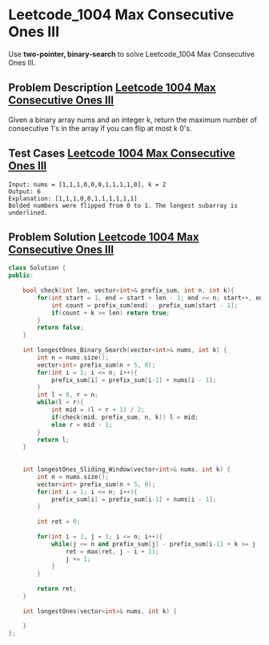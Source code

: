 # Leetcode_1004 Max Consecutive Ones III



Use **two-pointer, binary-search** to solve Leetcode_1004 Max Consecutive Ones III.
<!--more-->


## Problem Description [Leetcode 1004 Max Consecutive Ones III](https://leetcode.com/problems/max-consecutive-ones-iii/)

<p>
Given a binary array nums and an integer k, return the maximum number of consecutive 1's in the array if you can flip at most k 0's.
</p>



## Test Cases [Leetcode 1004 Max Consecutive Ones III](https://leetcode.com/problems/max-consecutive-ones-iii/)

```
Input: nums = [1,1,1,0,0,0,1,1,1,1,0], k = 2
Output: 6
Explanation: [1,1,1,0,0,1,1,1,1,1,1]
Bolded numbers were flipped from 0 to 1. The longest subarray is underlined.
```

## Problem Solution [Leetcode 1004 Max Consecutive Ones III](https://leetcode.com/problems/max-consecutive-ones-iii/)

```cpp
class Solution {
public:
    
    bool check(int len, vector<int>& prefix_sum, int n, int k){
        for(int start = 1, end = start + len - 1; end <= n; start++, end++){
            int count = prefix_sum[end] - prefix_sum[start - 1];
            if(count + k >= len) return true;
        }    
        return false;
    }
    
    int longestOnes_Binary_Search(vector<int>& nums, int k) {
        int n = nums.size();
        vector<int> prefix_sum(n + 5, 0);
        for(int i = 1; i <= n; i++){
            prefix_sum[i] = prefix_sum[i-1] + nums[i - 1];
        }
        int l = 0, r = n;
        while(l < r){
            int mid = (l + r + 1) / 2;
            if(check(mid, prefix_sum, n, k)) l = mid;
            else r = mid - 1;
        }
        return l;
    }
    
    
    int longestOnes_Sliding_Window(vector<int>& nums, int k) {
        int n = nums.size();
        vector<int> prefix_sum(n + 5, 0);
        for(int i = 1; i <= n; i++){
            prefix_sum[i] = prefix_sum[i-1] + nums[i - 1];
        }
       
        int ret = 0;
        
        for(int i = 1, j = 1; i <= n; i++){
            while(j <= n and prefix_sum[j] - prefix_sum[i-1] + k >= j - i + 1){
                ret = max(ret, j - i + 1);
                j += 1;
            }
        }
        
        return ret;
    }
    
    int longestOnes(vector<int>& nums, int k) {
        
    }  
};
